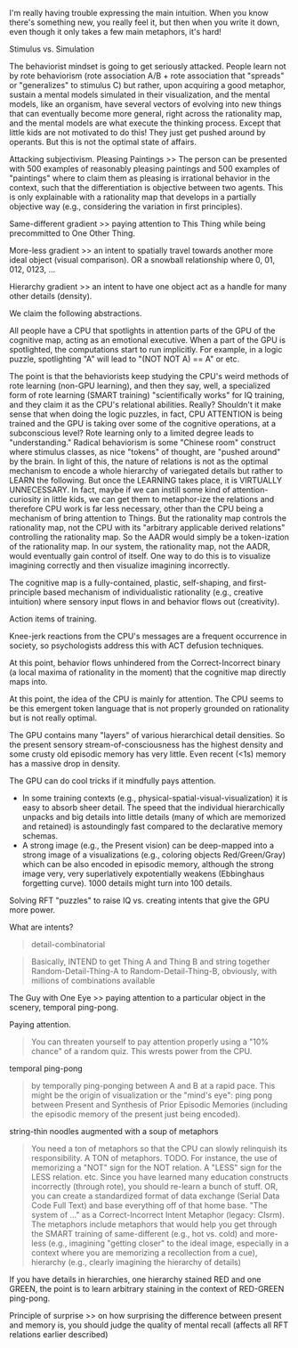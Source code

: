 I'm really having trouble expressing the main intuition. When you know there's something new, you really feel it, but then when you write it down, even though it only takes a few main metaphors, it's hard!

Stimulus vs. Simulation

The behaviorist mindset is going to get seriously attacked. People learn not by rote behaviorism (rote association A/B + rote association that "spreads" or "generalizes" to stimulus C) but rather, upon acquiring a good metaphor, sustain a mental models simulated in their visualization, and the mental models, like an organism, have several vectors of evolving into new things that can eventually become more general, right across the rationality map, and the mental models are what execute the thinking process. Except that little kids are not motivated to do this! They just get pushed around by operants. But this is not the optimal state of affairs.

Attacking subjectivism. Pleasing Paintings >> The person can be presented with 500 examples of reasonably pleasing paintings and 500 examples of "paintings" where to claim them as pleasing is irrational behavior in the context, such that the differentiation is objective between two agents. This is only explainable with a rationality map that develops in a partially objective way (e.g., considering the variation in first principles).



Same-different gradient >> paying attention to This Thing while being precommitted to One Other Thing.

More-less gradient >> an intent to spatially travel towards another more ideal object (visual comparison). OR a snowball relationship where 0, 01, 012, 0123, ...

Hierarchy gradient >> an intent to have one object act as a handle for many other details (density).


We claim the following abstractions.

All people have a CPU that spotlights in attention parts of the GPU of the cognitive map, acting as an emotional executive. When a part of the GPU is spotlighted, the computations start to run implicitly. For example, in a logic puzzle, spotlighting "A" will lead to "(NOT NOT A) == A" or etc.

The point is that the behaviorists keep studying the CPU's weird methods of rote learning (non-GPU learning), and then they say, well, a specialized form of rote learning (SMART training) "scientifically works" for IQ training, and they claim it as the CPU's relational abilities. Really? Shouldn't it make sense that when doing the logic puzzles, in fact, CPU ATTENTION is being trained and the GPU is taking over some of the cognitive operations, at a subconscious level? Rote learning only to a limited degree leads to "understanding." Radical behaviorism is some "Chinese room" construct where stimulus classes, as nice "tokens" of thought, are "pushed around" by the brain. In light of this, the nature of relations is not as the optimal mechanism to encode a whole hierarchy of variegated details but rather to LEARN the following. But once the LEARNING takes place, it is VIRTUALLY UNNECESSARY. In fact, maybe if we can instill some kind of attention-curiosity in little kids, we can get them to metaphor-ize the relations and therefore CPU work is far less necessary, other than the CPU being a mechanism of bring attention to Things. But the rationality map controls the rationality map, not the CPU with its "arbitrary applicable derived relations" controlling the rationality map. So the AADR would simply be a token-ization of the rationality map. In our system, the rationality map, not the AADR, would eventually gain control of itself. One way to do this is to visualize imagining correctly and then visualize imagining incorrectly.

The cognitive map is a fully-contained, plastic, self-shaping, and first-principle based mechanism of individualistic rationality (e.g., creative intuition) where sensory input flows in and behavior flows out (creativity).


Action items of training.


Knee-jerk reactions from the CPU's messages are a frequent occurrence in society, so psychologists address this with ACT defusion techniques.

At this point, behavior flows unhindered from the Correct-Incorrect binary (a local maxima of rationality in the moment) that the cognitive map directly maps into.

At this point, the idea of the CPU is mainly for attention. The CPU seems to be this emergent token language that is not properly grounded on rationality but is not really optimal.

The GPU contains many "layers" of various hierarchical detail densities. So the present sensory stream-of-consciousness has the highest density and some crusty old episodic memory has very little. Even recent (<1s) memory has a massive drop in density.


The GPU can do cool tricks if it mindfully pays attention.
- In some training contexts (e.g., physical-spatial-visual-visualization) it is easy to absorb sheer detail. The speed that the individual hierarchically unpacks and big details into little details (many of which are memorized and retained) is astoundingly fast compared to the declarative memory schemas.
- A strong image (e.g., the Present vision) can be deep-mapped into a strong image of a visualizations (e.g., coloring objects Red/Green/Gray) which can be also encoded in episodic memory, although the strong image very, very superlatively expotentially weakens (Ebbinghaus forgetting curve). 1000 details might turn into 100 details.


Solving RFT "puzzles" to raise IQ vs. creating intents that give the GPU more power.

What are intents?

> detail-combinatorial

> Basically, INTEND to get Thing A and Thing B and string together Random-Detail-Thing-A to Random-Detail-Thing-B, obviously, with millions of combinations available

The Guy with One Eye >> paying attention to a particular object in the scenery, temporal ping-pong.

Paying attention.

> You can threaten yourself to pay attention properly using a "10% chance" of a random quiz. This wrests power from the CPU.

temporal ping-pong

> by temporally ping-ponging between A and B at a rapid pace. This might be the origin of visualization or the "mind's eye": ping pong between Present and Synthesis of Prior Episodic Memories (including the episodic memory of the present just being encoded).

string-thin noodles augmented with a soup of metaphors

> You need a ton of metaphors so that the CPU can slowly relinquish its responsibility. A TON of metaphors. TODO.
> For instance, the use of memorizing a "NOT" sign for the NOT relation. A "LESS" sign for the LESS relation. etc.
> Since you have learned many education constructs incorrectly (through rote), you should re-learn a bunch of stuff. OR, you can create a standardized format of data exchange (Serial Data Code Full Text) and base everything off of that home base.
> "The system of ..." as a Correct-Incorrect Intent Metaphor (legacy: CIsrm).
> The metaphors include metaphors that would help you get through the SMART training of same-different (e.g., hot vs. cold) and more-less (e.g., imagining "getting closer" to the ideal image, especially in a context where you are memorizing a recollection from a cue), hierarchy (e.g., clearly imagining the hierarchy of details)

If you have details in hierarchies, one hierarchy stained RED and one GREEN, the point is to learn arbitrary staining in the context of RED-GREEN ping-pong.

Principle of surprise >> on how surprising the difference between present and memory is, you should judge the quality of mental recall (affects all RFT relations earlier described)

